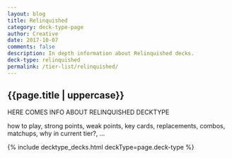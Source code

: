 ```yaml
---
layout: blog
title: Relinquished
category: deck-type-page
author: Creative
date: 2017-10-07
comments: false
description: In depth information about Relinquished decks.
deck-type: relinquished
permalink: /tier-list/relinquished/
---
```


<div class="section">
    <h2>{{page.title | uppercase}}</h2>
    <p>HERE COMES INFO ABOUT RELINQUISHED DECKTYPE</p>
    <p>how to play, strong points, weak points, key cards, replacements, combos, matchups, why in current tier?, ...</p>
</div>

{% include decktype_decks.html deckType=page.deck-type %}
